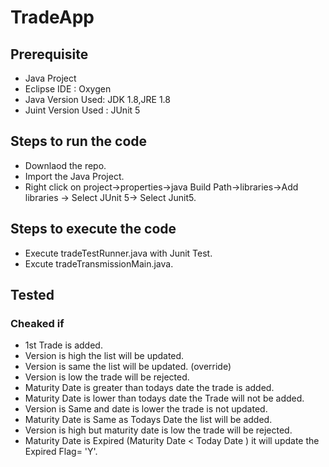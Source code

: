 # TradeApp

## Prerequisite
* Java Project <br/>
* Eclipse IDE : Oxygen <br/>
* Java Version Used: JDK 1.8,JRE 1.8 <br/>
* Juint Version Used : JUnit 5 <br/>

## Steps to run the code
* Downlaod the repo. <br/>
* Import the Java Project. <br/>
*  Right click on project->properties->java Build Path->libraries->Add libraries -> Select JUnit 5-> Select Junit5. <br/>


## Steps to execute the code
* Execute tradeTestRunner.java with Junit Test. <br/>
* Excute tradeTransmissionMain.java. <br/>

## Tested
### Cheaked if
* 1st Trade is added. <br/>
* Version is high the list will be updated. <br/>
* Version is same the list will be updated. (override) <br/>
* Version is low the trade will be rejected. <br/>
* Maturity Date is greater than todays date the trade is added. <br/>
* Maturity Date is lower than todays date the Trade will not be added. <br/>
* Version is Same and date is lower the trade is not updated. <br/>
* Maturity Date is Same as Todays Date the list will be added. <br/>
* Version is high but maturity date is low the trade will be rejected. <br/>
* Maturity Date is Expired (Maturity Date < Today Date ) it will update the Expired Flag= 'Y'. <br/>

